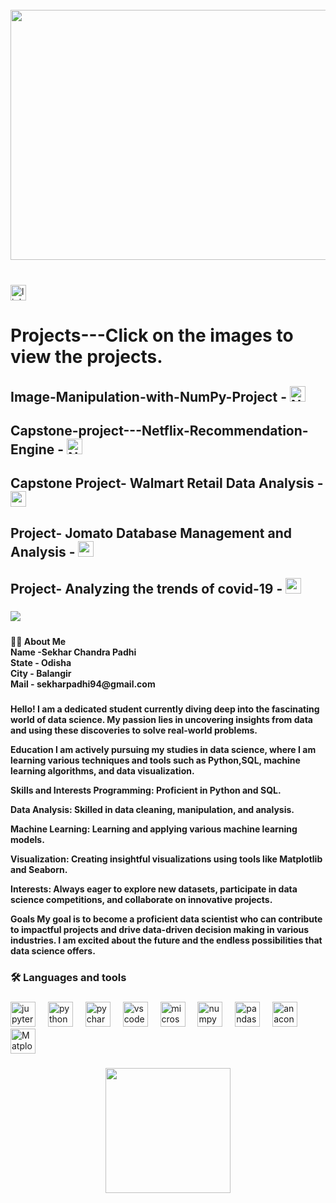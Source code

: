 <br clear="both">

<div align="center">
  <img height="400" width="1000" src="https://media1.giphy.com/media/v1.Y2lkPTc5MGI3NjExaWFqeWtiazh1dWZ2OTA2a3NjMjQyOTNuMThxYTB6NGFxYTZ4Ym1mOSZlcD12MV9pbnRlcm5hbF9naWZfYnlfaWQmY3Q9Zw/uqkJIjHQWO4yV75OU9/giphy.gif"  />
</div>

###

<br clear="both">

<div >
  <a href="https://www.linkedin.com/in/sekharpadhi/" target="_blank">
    <img src="https://img.shields.io/static/v1?message=LinkedIn&logo=linkedin&label=&color=0077B5&logoColor=white&labelColor=&style=for-the-badge" height="25" alt="linkedin logo"  />
  </a> 
  <h1> Projects---Click on the images to view the projects.</h1>
</a>
  </a>
  <h2>Image-Manipulation-with-NumPy-Project - 
  <a href="https://github.com/Sekharpadhi/Image-Manipulation-with-NumPy-and-Matplotlib-Project" target="_blank">
    <img src="https://repository-images.githubusercontent.com/803277869/bd1e8506-19a2-4793-ab0f-1cbf8430cbde" height="25" alt="Numpy Project"  />
    </h2> 
 
  </a>
    </a>
  <h2>Capstone-project---Netflix-Recommendation-Engine - 
  <a href="https://github.com/Sekharpadhi/Capstone-project---Netflix-Recommendation-Engine" target="_blank">
    <img src="https://private-user-images.githubusercontent.com/138234191/395177760-a100b9c9-9bda-4ca1-bec7-7b4b0cd91e1a.jpg?jwt=eyJhbGciOiJIUzI1NiIsInR5cCI6IkpXVCJ9.eyJpc3MiOiJnaXRodWIuY29tIiwiYXVkIjoicmF3LmdpdGh1YnVzZXJjb250ZW50LmNvbSIsImtleSI6ImtleTUiLCJleHAiOjE3MzQwMTA3MjYsIm5iZiI6MTczNDAxMDQyNiwicGF0aCI6Ii8xMzgyMzQxOTEvMzk1MTc3NzYwLWExMDBiOWM5LTliZGEtNGNhMS1iZWM3LTdiNGIwY2Q5MWUxYS5qcGc_WC1BbXotQWxnb3JpdGhtPUFXUzQtSE1BQy1TSEEyNTYmWC1BbXotQ3JlZGVudGlhbD1BS0lBVkNPRFlMU0E1M1BRSzRaQSUyRjIwMjQxMjEyJTJGdXMtZWFzdC0xJTJGczMlMkZhd3M0X3JlcXVlc3QmWC1BbXotRGF0ZT0yMDI0MTIxMlQxMzMzNDZaJlgtQW16LUV4cGlyZXM9MzAwJlgtQW16LVNpZ25hdHVyZT1iZTY1MmU4MDViMTNlNzIyY2Y4N2QwZTNjNzJiMmM0YjY0MTk1NzUwZjIxOGY3ZmViYWNlZDlhZWE1MGZiY2I1JlgtQW16LVNpZ25lZEhlYWRlcnM9aG9zdCJ9.XoS_eovD4neOHBckot0fmtY4dScXraFTsVQDMq7tBIY" height="25" alt="Netflix Project"  />
    </h2> 
 
  </a>
  <h2>Capstone Project- Walmart Retail Data Analysis - 
  <a href="https://github.com/Sekharpadhi/Walmart-Analysis-Project-" target="_blank">
    <img src="https://private-user-images.githubusercontent.com/138234191/391474017-9db73e94-fe82-4296-9f41-221d5b04e904.png?jwt=eyJhbGciOiJIUzI1NiIsInR5cCI6IkpXVCJ9.eyJpc3MiOiJnaXRodWIuY29tIiwiYXVkIjoicmF3LmdpdGh1YnVzZXJjb250ZW50LmNvbSIsImtleSI6ImtleTUiLCJleHAiOjE3MzQwMTA4NDgsIm5iZiI6MTczNDAxMDU0OCwicGF0aCI6Ii8xMzgyMzQxOTEvMzkxNDc0MDE3LTlkYjczZTk0LWZlODItNDI5Ni05ZjQxLTIyMWQ1YjA0ZTkwNC5wbmc_WC1BbXotQWxnb3JpdGhtPUFXUzQtSE1BQy1TSEEyNTYmWC1BbXotQ3JlZGVudGlhbD1BS0lBVkNPRFlMU0E1M1BRSzRaQSUyRjIwMjQxMjEyJTJGdXMtZWFzdC0xJTJGczMlMkZhd3M0X3JlcXVlc3QmWC1BbXotRGF0ZT0yMDI0MTIxMlQxMzM1NDhaJlgtQW16LUV4cGlyZXM9MzAwJlgtQW16LVNpZ25hdHVyZT0wNTQ3NTllOGU5MGVlMmYwNmZiMWUwMDc4YTU3MzJmYWU4NzU0NzA2ODFmZjZlYWQyMmZlYjJkMzQ0NDhhYjI5JlgtQW16LVNpZ25lZEhlYWRlcnM9aG9zdCJ9.1FC3sOtGpDxjf-Sp1AE1AdWvnBAdcM_9kAHb7EUC2b0" height="25" alt="walmart"  />
    </h2> 

  </a>
  <h2> Project- Jomato Database Management and Analysis - 
  <a href="https://github.com/Sekharpadhi/Analyzing-the-trends-of-covid-19-" target="_blank">
    <img src="https://private-user-images.githubusercontent.com/138234191/397907445-f24dfa43-f7fe-474e-9410-c9cac57e98e4.png?jwt=eyJhbGciOiJIUzI1NiIsInR5cCI6IkpXVCJ9.eyJpc3MiOiJnaXRodWIuY29tIiwiYXVkIjoicmF3LmdpdGh1YnVzZXJjb250ZW50LmNvbSIsImtleSI6ImtleTUiLCJleHAiOjE3MzQ3NjAyMDcsIm5iZiI6MTczNDc1OTkwNywicGF0aCI6Ii8xMzgyMzQxOTEvMzk3OTA3NDQ1LWYyNGRmYTQzLWY3ZmUtNDc0ZS05NDEwLWM5Y2FjNTdlOThlNC5wbmc_WC1BbXotQWxnb3JpdGhtPUFXUzQtSE1BQy1TSEEyNTYmWC1BbXotQ3JlZGVudGlhbD1BS0lBVkNPRFlMU0E1M1BRSzRaQSUyRjIwMjQxMjIxJTJGdXMtZWFzdC0xJTJGczMlMkZhd3M0X3JlcXVlc3QmWC1BbXotRGF0ZT0yMDI0MTIyMVQwNTQ1MDdaJlgtQW16LUV4cGlyZXM9MzAwJlgtQW16LVNpZ25hdHVyZT03OWJkZGU0ZTI2ZmQyMzk2NmQ1OWIwNjhiZWE2MjBmNmIwNzFlYWI2ZmY4YTc5NjFmYTE0YWY0ZmZjNzI5Njg0JlgtQW16LVNpZ25lZEhlYWRlcnM9aG9zdCJ9.Y7bDGkGgGUG8eQvqcbsndxVSiFjTYSorw1HuATA76h4" height="25" alt="walmart"  />
    </h2> 
 
  </a>
  <h2> Project- Analyzing the trends of covid-19  - 
  <a href="https://github.com/Sekharpadhi/jomato-Data-analysis" target="_blank">
    <img src="https://private-user-images.githubusercontent.com/138234191/397907600-6aee4b02-61de-4834-8a68-3069e2ec6b20.png?jwt=eyJhbGciOiJIUzI1NiIsInR5cCI6IkpXVCJ9.eyJpc3MiOiJnaXRodWIuY29tIiwiYXVkIjoicmF3LmdpdGh1YnVzZXJjb250ZW50LmNvbSIsImtleSI6ImtleTUiLCJleHAiOjE3MzQ3NjA0NDksIm5iZiI6MTczNDc2MDE0OSwicGF0aCI6Ii8xMzgyMzQxOTEvMzk3OTA3NjAwLTZhZWU0YjAyLTYxZGUtNDgzNC04YTY4LTMwNjllMmVjNmIyMC5wbmc_WC1BbXotQWxnb3JpdGhtPUFXUzQtSE1BQy1TSEEyNTYmWC1BbXotQ3JlZGVudGlhbD1BS0lBVkNPRFlMU0E1M1BRSzRaQSUyRjIwMjQxMjIxJTJGdXMtZWFzdC0xJTJGczMlMkZhd3M0X3JlcXVlc3QmWC1BbXotRGF0ZT0yMDI0MTIyMVQwNTQ5MDlaJlgtQW16LUV4cGlyZXM9MzAwJlgtQW16LVNpZ25hdHVyZT00MzJjY2ZkOTM2MmEzNzM5YjhkYjQyOTQzN2Q3OGQxMTk2YTIyZDMzNTNjYTE5YmYxMzVkOGRhZDMyMjNlNzY2JlgtQW16LVNpZ25lZEhlYWRlcnM9aG9zdCJ9.YodoGkDICRnfJmKIuKzJpQD3Be9sWM9p8WIiNxC6uvw" height="25" alt="covid-19"  />
    </h2> 
    
  </a>
</div>

###

<img align="left" src="https://visitor-badge.laobi.icu/badge?page_id=Sekharpadhi.Sekharpadhi&"  />

###

<br clear="both">


###

<h4 align="left">👩‍💻  About Me <br>Name -Sekhar Chandra Padhi<br>State - Odisha<br>City - Balangir<br> Mail - sekharpadhi94@gmail.com</h4>

###

<h4 align="left">
Hello! I am a dedicated student currently diving deep into the fascinating world of data science. My passion lies in uncovering insights from data and using these discoveries to solve real-world problems.

Education
I am actively pursuing my studies in data science, where I am learning various techniques and tools such as Python,SQL, machine learning algorithms, and data visualization.

Skills and Interests
Programming: Proficient in Python and SQL.

Data Analysis: Skilled in data cleaning, manipulation, and analysis.

Machine Learning: Learning and applying various machine learning models.

Visualization: Creating insightful visualizations using tools like Matplotlib and Seaborn.

Interests: Always eager to explore new datasets, participate in data science competitions, and collaborate on innovative projects.

Goals
My goal is to become a proficient data scientist who can contribute to impactful projects and drive data-driven decision making in various industries. I am excited about the future and the endless possibilities that data science offers.
</h4>

###

<h3 align="left">🛠 Languages and tools</h3>

###

<div align="left">
  <img src="https://cdn.jsdelivr.net/gh/devicons/devicon/icons/jupyter/jupyter-original.svg" height="40" alt="jupyter logo"  />
  <img width="12" />
  <img src="https://cdn.jsdelivr.net/gh/devicons/devicon/icons/python/python-original.svg" height="40" alt="python logo"  />
  <img width="12" />
  <img src="https://cdn.jsdelivr.net/gh/devicons/devicon/icons/pycharm/pycharm-original.svg" height="40" alt="pycharm logo"  />
  <img width="12" />
  <img src="https://cdn.jsdelivr.net/gh/devicons/devicon/icons/vscode/vscode-original.svg" height="40" alt="vscode logo"  />
  <img width="12" />
  <img src="https://cdn.jsdelivr.net/gh/devicons/devicon/icons/microsoftsqlserver/microsoftsqlserver-plain.svg" height="40" alt="microsoftsqlserver logo"  />
  <img width="12" />
  <img src="https://cdn.jsdelivr.net/gh/devicons/devicon/icons/numpy/numpy-original.svg" height="40" alt="numpy logo"  />
  <img width="12" />
  <img src="https://cdn.jsdelivr.net/gh/devicons/devicon/icons/pandas/pandas-original.svg" height="40" alt="pandas logo"  />
  <img width="12" />
  <img src="https://cdn.simpleicons.org/anaconda/44A833" height="40" alt="anaconda logo"  />
  <img width="12" />
  <img src="https://seeklogo.com/images/M/matplotlib-logo-7676870AC0-seeklogo.com.png" height="40" alt="Matplotlib logo"  />
  
</div>

###

<div align="center">
  <img height="200" src="https://i.giphy.com/Hrm0LJNRkPHDkLIHz9.webp"  />
</div>

###
